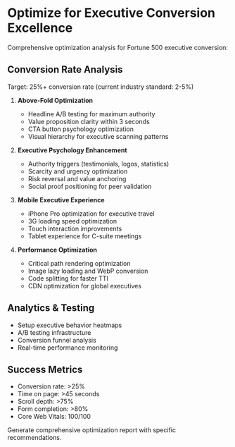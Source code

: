 # Optimize for Executive Conversion Excellence

Comprehensive optimization analysis for Fortune 500 executive conversion:

## Conversion Rate Analysis
Target: 25%+ conversion rate (current industry standard: 2-5%)

1. **Above-Fold Optimization**
   - Headline A/B testing for maximum authority
   - Value proposition clarity within 3 seconds
   - CTA button psychology optimization
   - Visual hierarchy for executive scanning patterns

2. **Executive Psychology Enhancement**
   - Authority triggers (testimonials, logos, statistics)
   - Scarcity and urgency optimization
   - Risk reversal and value anchoring
   - Social proof positioning for peer validation

3. **Mobile Executive Experience**
   - iPhone Pro optimization for executive travel
   - 3G loading speed optimization
   - Touch interaction improvements
   - Tablet experience for C-suite meetings

4. **Performance Optimization**
   - Critical path rendering optimization
   - Image lazy loading and WebP conversion
   - Code splitting for faster TTI
   - CDN optimization for global executives

## Analytics & Testing
- Setup executive behavior heatmaps
- A/B testing infrastructure
- Conversion funnel analysis
- Real-time performance monitoring

## Success Metrics
- Conversion rate: >25%
- Time on page: >45 seconds
- Scroll depth: >75%
- Form completion: >80%
- Core Web Vitals: 100/100

Generate comprehensive optimization report with specific recommendations.